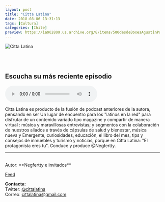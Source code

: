 ```yaml
---
layout: post
title: "Citta Latina"
date: 2018-08-06 13:31:13
tags: [Cultura]
categories: [Chile]
preview: https://ia902800.us.archive.org/8/items/500desdeBoxesAgustinPalmeiro/300-EstoEsPodcasting-NegfrecttisMillanPerez.png
---
```


![Citta Latina](https://ia902800.us.archive.org/8/items/500desdeBoxesAgustinPalmeiro/500-estoEsPodcasting-NegfrecttisMillanPerez.png)

<br/>
<br/>

## Escucha su más reciente episodio

<!--reproductor-feed=https://www.spreaker.com/show/1530271/episodes/feed-->
<!--reproductor-start-->
<audio id="audio" preload="auto" controls="" src="https://api.spreaker.com/download/episode/16188067/citta_latina_en_homenaje_a_canelita_medina.mp3"></audio>
<!--reproductor-end-->

Citta Latina es producto de la fusión de podcast anteriores de la autora, pensando en ser Un lugar de encuentro para los "latinos en la red" para disfrutar de un contenido variado tipo magazine y compartir de manera virtual : música y maravillosas entrevistas; y segmentos con la colaboración de nuestros aliados a través de cápsulas de salud y bienestar, música nueva y Emergente, curiosidades, educación, el libro del mes, tips y consejos de inmuebles y turismo y noticias, porque en Citta Latina: "El protagonista eres tu". Conduce y produce @Negfertty.  

_ _ _

<br>
Autor: **Negfertty e invitados**  

[Feed](https://www.spreaker.com/show/1530271/episodes/feed)  


**Contacta:**  
Twitter: [@cittalatina](https://twitter.com/cittalatina)  
Correo: [cittalatina@gmail.com](mailto:cittalatina@gmail.com)  

